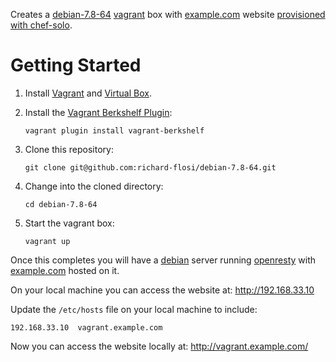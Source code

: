 Creates a [debian-7.8-64](https://atlas.hashicorp.com/puppetlabs/boxes/debian-7.8-64-puppet) [vagrant](https://vagrantup.com) box with [example.com](https://github.com/richard-flosi/example.com) website [provisioned with chef-solo](http://docs.vagrantup.com/v2/provisioning/chef_solo.html).

# Getting Started

1. Install [Vagrant](http://docs.vagrantup.com/v2/installation/) and [Virtual Box](https://www.virtualbox.org/wiki/Downloads).

2. Install the [Vagrant Berkshelf Plugin](http://berkshelf.com/):

   `vagrant plugin install vagrant-berkshelf`

3. Clone this repository:

   `git clone git@github.com:richard-flosi/debian-7.8-64.git`

4. Change into the cloned directory:

   `cd debian-7.8-64`

5. Start the vagrant box:

   `vagrant up`

Once this completes you will have a [debian](https://www.debian.org/) server running [openresty](http://openresty.org/) with [example.com](https://github.com/richard-flosi/example.com) hosted on it.

On your local machine you can access the website at:
http://192.168.33.10

Update the `/etc/hosts` file on your local machine to include:

`192.168.33.10	vagrant.example.com`

Now you can access the website locally at:
http://vagrant.example.com/

